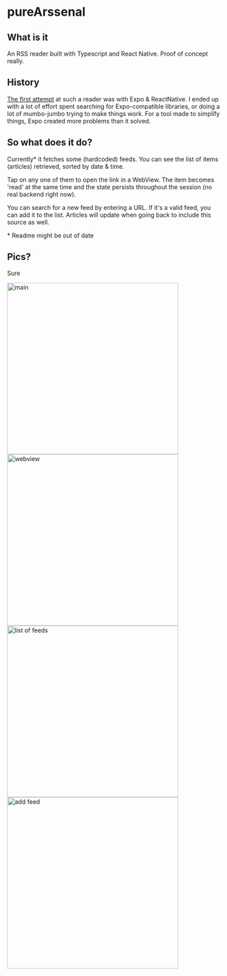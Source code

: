 # pureArssenal


## What is it
An RSS reader built with Typescript and React Native. Proof of concept really.


## History
[The first attempt](https://github.com/aiserban/arssenal) at such a reader was with Expo & ReactNative. I ended up with a lot of effort spent  searching for Expo-compatible libraries, or doing a lot of mumbo-jumbo trying to make things work. For a tool made to simplify things, Expo created more problems than it solved.

## So what does it do?
Currently* it fetches some (hardcoded) feeds. You can see the list of items (articles) retrieved, sorted by date & time.

Tap on any one of them to open the link in a WebView. The item becomes 'read' at the same time and the state persists throughout the session (no real backend right now).

You can search for a new feed by entering a URL. If it's a valid feed, you can add it to the list. Articles will update when going back to include this source as well.

\* Readme might be out of date

## Pics?

Sure

<img src="docs/items.png" alt="main" width="400">

<img src="docs/webview.png" alt="webview" width="400">

<img src="docs/feeds.png" alt="list of feeds" width="400">

<img src="docs/addFeed.png" alt="add feed" width="400">
